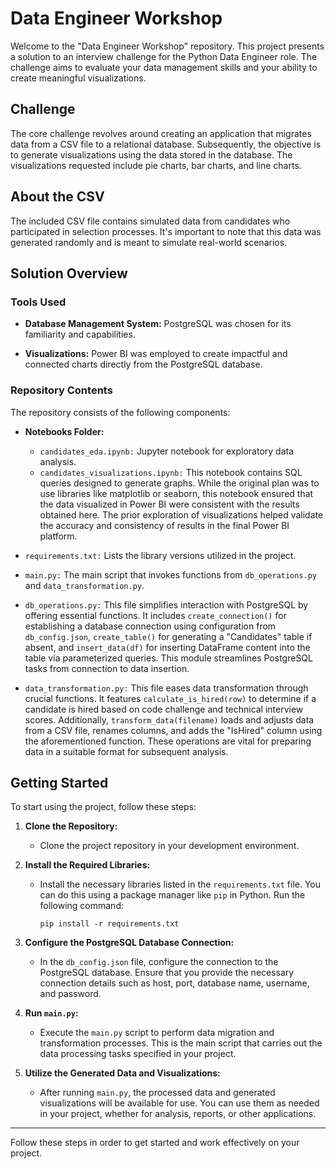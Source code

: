 # Data Engineer Workshop

Welcome to the "Data Engineer Workshop" repository. This project presents a solution to an interview challenge for the Python Data Engineer role. The challenge aims to evaluate your data management skills and your ability to create meaningful visualizations.

## Challenge

The core challenge revolves around creating an application that migrates data from a CSV file to a relational database. Subsequently, the objective is to generate visualizations using the data stored in the database. The visualizations requested include pie charts, bar charts, and line charts.

## About the CSV

The included CSV file contains simulated data from candidates who participated in selection processes. It's important to note that this data was generated randomly and is meant to simulate real-world scenarios.

## Solution Overview

### Tools Used

- **Database Management System:** PostgreSQL was chosen for its familiarity and capabilities.

- **Visualizations:** Power BI was employed to create impactful and connected charts directly from the PostgreSQL database.

### Repository Contents

The repository consists of the following components:

- **Notebooks Folder:**
  - `candidates_eda.ipynb:` Jupyter notebook for exploratory data analysis.
  - `candidates_visualizations.ipynb:` This notebook contains SQL queries designed to generate graphs. While the original plan was to use libraries like matplotlib or seaborn, this notebook ensured that the data visualized in Power BI were consistent with the results obtained here. The prior exploration of visualizations helped validate the accuracy and consistency of results in the final Power BI platform.

- `requirements.txt:` Lists the library versions utilized in the project.

- `main.py:` The main script that invokes functions from `db_operations.py` and `data_transformation.py`.

- `db_operations.py:` This file simplifies interaction with PostgreSQL by offering essential functions. It includes `create_connection()` for establishing a database connection using configuration from `db_config.json`, `create_table()` for generating a "Candidates" table if absent, and `insert_data(df)` for inserting DataFrame content into the table via parameterized queries. This module streamlines PostgreSQL tasks from connection to data insertion.

- `data_transformation.py:` This file eases data transformation through crucial functions. It features `calculate_is_hired(row)` to determine if a candidate is hired based on code challenge and technical interview scores. Additionally, `transform_data(filename)` loads and adjusts data from a CSV file, renames columns, and adds the "IsHired" column using the aforementioned function. These operations are vital for preparing data in a suitable format for subsequent analysis.

## Getting Started

To start using the project, follow these steps:

1. **Clone the Repository:**
   - Clone the project repository in your development environment.

2. **Install the Required Libraries:**
   - Install the necessary libraries listed in the `requirements.txt` file. You can do this using a package manager like `pip` in Python. Run the following command:
     ```
     pip install -r requirements.txt
     ```

3. **Configure the PostgreSQL Database Connection:**
   - In the `db_config.json` file, configure the connection to the PostgreSQL database. Ensure that you provide the necessary connection details such as host, port, database name, username, and password.

4. **Run `main.py`:**
   - Execute the `main.py` script to perform data migration and transformation processes. This is the main script that carries out the data processing tasks specified in your project.

5. **Utilize the Generated Data and Visualizations:**
   - After running `main.py`, the processed data and generated visualizations will be available for use. You can use them as needed in your project, whether for analysis, reports, or other applications.

---

Follow these steps in order to get started and work effectively on your project.


